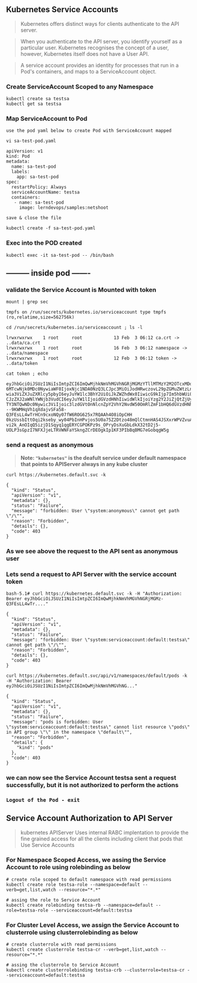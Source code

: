 ## Kubernetes Service Accounts

> Kubernetes offers distinct ways for clients authenticate to the API server.

> When you authenticate to the API server, you identify yourself as a particular user. Kubernetes recognises the concept of a user, however, Kubernetes itself does not have a User API.

> A service account provides an identity for processes that run in a Pod's containers, and maps to a ServiceAccount object. 

### Create ServiceAccount Scoped to any Namespace 

```
kubectl create sa testsa
kubectl get sa testsa
```

### Map ServiceAccount to Pod 
```
use the pod yaml below to create Pod with ServiceAccount mapped

vi sa-test-pod.yaml 

apiVersion: v1
kind: Pod
metadata:
  name: sa-test-pod
  labels:
    app: sa-test-pod
spec:
  restartPolicy: Always
  serviceAccountName: testsa
  containers:
   - name: sa-test-pod
     image: lerndevops/samples:netshoot
    
save & close the file 
 
kubectl create -f sa-test-pod.yaml
```

### Exec into the POD created 

```
kubectl exec -it sa-test-pod -- /bin/bash
```

## **——— inside pod ——-**

### validate the Service Account is Mounted with token 

```
mount | grep sec

tmpfs on /run/secrets/kubernetes.io/serviceaccount type tmpfs (ro,relatime,size=562756k)

cd /run/secrets/kubernetes.io/serviceaccount ; ls -l

lrwxrwxrwx    1 root     root            13 Feb  3 06:12 ca.crt -> ..data/ca.crt
lrwxrwxrwx    1 root     root            16 Feb  3 06:12 namespace -> ..data/namespace
lrwxrwxrwx    1 root     root            12 Feb  3 06:12 token -> ..data/token

cat token ; echo

eyJhbGciOiJSUzI1NiIsImtpZCI6ImQwMjhkNmVhMGVhNGRjMGMzYTllMTMzY2M2OTcxMDdhMWNlNWQ1MTQifQ.eyJhdWQiOlsiaHR0cHM6Ly9rdWJlcm5ldGVzLmRlZmF1bHQuc3ZjIl0sImV4cCI
6MTcwNjk0MDc0NywiaWF0IjoxNjc1NDA0NzQ3LCJpc3MiOiJodHRwczovL29pZGMuZWtzLnVzLWVhc3QtMi5hbWF6b25hd3MuY29tL2lkLzAwMTBDNkIzMDgwNzMxMjI4RjVEOURERDg1RDBGMENEIi
wia3ViZXJuZXRlcy5pbyI6eyJuYW1lc3BhY2UiOiJkZWZhdWx0IiwicG9kIjp7Im5hbWUiOiJzYS10ZXN0LXBvZCIsInVpZCI6IjVhMjEwYTQxLTYyYTMtNDVkNS1iODdlLTU1MzI2ZmRjZGYwMyJ9L
CJzZXJ2aWNlYWNjb3VudCI6eyJuYW1lIjoidGVzdHNhIiwidWlkIjoiYzg2Y2JiZjQtZjUyNC00YWE1LWI3OGMtMWVjNDNlMTI5ZDBjIn0sIndhcm5hZnRlciI6MTY3NTQwODM1NH0sIm5iZiI6M
TY3NTQwNDc0Nywic3ViIjoic3lzdGVtOnNlcnZpY2VhY2NvdW50OmRlZmF1bHQ6dGVzdHNhIn0.ZhH---9KWMHqVh1qXdajvSFa58-Q3FEsLL4wTrHCn9cxoNQy07fW6ROG625x7RQAAh4O8iOpCHH
0kzUssbIttOqi2kseby_wy04PbInHPvjos5U0a75Z2Dtzo48mQlCtmnHAS4JSXxrWPVZvuAEN4QIeC4du6RlsYT_0BdgPHjDzpw6ufnZsh_IiOkR4cepXIns2hanY33Nz3NpOloIaPeDsBw2oW
vi2k_AnOIqQ5izjD1Sqyq1qgERYCGPOKPz9s_OPryDsXuGbLdkX32tD2j5-UOLP3sGpzI7NFXJjeLTRVWNFaYSkngZCrDEOgkIp1KF3PIbBqBMG7eGobqgW5g
```

### send a request as anonymous 

> **Note: `"kubernetes"` is the deafult service under default namespace that points to APIServer always in any kube cluster**

```
curl https://kubernetes.default.svc -k

{
  "kind": "Status",
  "apiVersion": "v1",
  "metadata": {},
  "status": "Failure",
  "message": "forbidden: User \"system:anonymous\" cannot get path \"/\"",
  "reason": "Forbidden",
  "details": {},
  "code": 403
}
```
### As we see above the request to the API sent as anonymous user 

### Lets send a request to API Server with the service account token 

```
bash-5.1# curl https://kubernetes.default.svc -k -H "Authorization: Bearer eyJhbGciOiJSUzI1NiIsImtpZCI6ImQwMjhkNmVhMGVhNGRjMGMz-Q3FEsLL4wTr...."

{
  "kind": "Status",
  "apiVersion": "v1",
  "metadata": {},
  "status": "Failure",
  "message": "forbidden: User \"system:serviceaccount:default:testsa\" cannot get path \"/\"",
  "reason": "Forbidden",
  "details": {},
  "code": 403
}
``` 

```
curl https://kubernetes.default.svc/api/v1/namespaces/default/pods -k -H "Authorization: Bearer eyJhbGciOiJSUzI1NiIsImtpZCI6ImQwMjhkNmVhMGVhNG..."

{
  "kind": "Status",
  "apiVersion": "v1",
  "metadata": {},
  "status": "Failure",
  "message": "pods is forbidden: User \"system:serviceaccount:default:testsa\" cannot list resource \"pods\" in API group \"\" in the namespace \"default\"",
  "reason": "Forbidden",
  "details": {
    "kind": "pods"
  },
  "code": 403
}

```
### we can now see the Service Account testsa sent a request successfully, but it is not authorized to perform the actions

### `Logout of the Pod - exit`

## Service Account Authorization to API Server 

> kubernetes APIServer Uses internal RABC implentation to provide the fine grained access for all the clients including client that pods that Use Service Accounts 

### For Namespace Scoped Access, we assing the Service Account to role using rolebinding as below

```
# create role scoped to default namespace with read permissions
kubectl create role testsa-role --namespace=default --verb=get,list,watch --resource="*.*"

# assing the role to Service Account 
kubectl create rolebinding testsa-rb --namespace=default --role=testsa-role --serviceaccount=default:testsa

```
### For Cluster Level Access, we assign the Service Account to clusterrole using clusterrolebinding as below 
```
# create clusterrole with read permissions
kubectl create clusterrole testsa-cr --verb=get,list,watch --resource="*.*"

# assing the clusterrole to Service Account 
kubectl create clusterrolebinding testsa-crb --clusterrole=testsa-cr --serviceaccount=default:testsa
```
